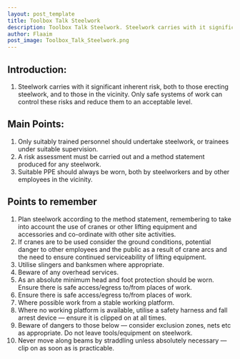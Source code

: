 ```yaml
---
layout: post_template
title: Toolbox Talk Steelwork
description: Toolbox Talk Steelwork. Steelwork carries with it significant inherent risk, both to those erecting steelwork, and to those in the vicinity. Only safe systems of work can control these risks and reduce them to an acceptable level.
author: Flaaim
post_image: Toolbox_Talk_Steelwork.png
---
```



## Introduction:    
1. Steelwork carries with it significant inherent risk, both to those erecting steelwork, and to those in the vicinity. Only safe systems of work can control these risks and reduce them to an acceptable level. 

## Main Points:

1. Only suitably trained personnel should undertake steelwork, or trainees under suitable supervision. 
2. A risk assessment must be carried out and a method statement produced for any steelwork.
3. Suitable PPE should always be worn, both by steelworkers and by other employees in the vicinity. 

## Points to remember 
1. Plan steelwork according to the method statement, remembering to take into account the use of cranes or other lifting equipment and accessories and co-ordinate with other site activities.
2. If cranes are to be used consider the ground conditions, potential danger to other employees and the public as a result of crane arcs and the need to ensure continued serviceability of lifting equipment.
3. Utilise slingers and banksmen where appropriate. 
4. Beware of any overhead services.
5. As an absolute minimum head and foot protection should be worn. Ensure there is safe access/egress to/from places of work.
6. Ensure there is safe access/egress to/from places of work. 
7. Where possible work from a stable working platform.
8. Where no working platform is available, utilise a safety harness and fall arrest device — ensure it is clipped on at all times.
9. Beware of dangers to those below — consider exclusion zones, nets etc as appropriate.  Do not leave tools/equipment on steelwork. 
10. Never move along beams by straddling unless absolutely necessary — clip on as soon as is practicable.
